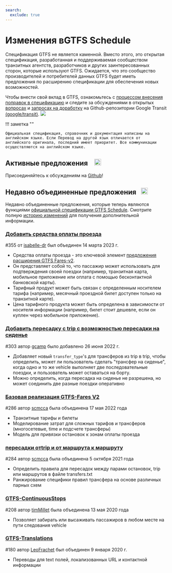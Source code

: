 ```yaml
---
search:
  exclude: true
---
```


# Изменения вGTFS Schedule

<!-- <div class=landing-page>
    <a class=button href=../process>Specification Amendment Process</a><a class=button href=../guiding-principles>Guiding Principles</a><a class=button href=../revision-history>Revision History</a>
</div> -->

Спецификация GTFS не является каменной. Вместо этого, это открытая спецификация, разработанная и поддерживаемая сообществом транзитных агентств, разработчиков и других заинтересованных сторон, которые используют GTFS. Ожидается, что это сообщество производителей и потребителей данных GTFS будет иметь предложения по расширению спецификации для обеспечения новых возможностей.

Чтобы внести свой вклад в GTFS, ознакомьтесь с [процессом внесения поправок в спецификацию](../process) и следите за обсуждениями в открытых [вопросах](https://github.com/google/transit/issues) и [запросах на доработку](https://github.com/google/transit/pulls) на Github-репозитории Google Transit [(google/transit)](https://github.com/google/transit). ![](../../assets/mark-github.svg)

!!! заметка ""

    Официальная спецификация, справочник и документация написаны на английском языке. Если Перевод на другой язык отличается от английского оригинала, последний имеет приоритет. Все коммуникации осуществляются на английском языке.


## Активные предложения &ensp; <img src="../../assets/pr-active.svg" style="height:1em;"/>

<!--
Active proposals for new features in <glossary variable="GTFS Schedule"><glossary variable="GTFS">GTFS</glossary> Schedule</glossary>.  -->

Присоединяйтесь к обсуждениям на [Github](https://github.com/google/transit/pulls)!

<!-- <div class="row">
    <div class="active-container">
        <h3 class="title"><a class="no-icon" href="https://github.com/google/transit/pull/303" target="_blank">Add <glossary variable="trip">trip</glossary>-to-<glossary variable="trip">trip</glossary> transfers with in-seat option</a></h3>
        <p class="maintainer">#303 opened on Jan 26, 2022 by <a class="no-icon" href="https://github.com/gcamp" target="_blank">gcamp</a></p>
    </div>
</div>
<div class="row"></div> -->

<!-- <div class="row no-active">
    <div class="no-active-container">
        <h3 class="title">There are currently no active proposals for <glossary variable="GTFS Schedule"><glossary variable="GTFS">GTFS</glossary> Schedule</glossary>.</h3>
        <p class="prompt">Have a proposal? &ensp;➜&ensp; Open a <a href="https://github.com/google/transit/pulls" target="_blank">pull request</a>.</p>
    </div>
</div>
<div class="row"></div> -->

## Недавно объединенные предложения &ensp;<img src="../../assets/pr-merged.svg" style="height:1em;"/>

Недавно объединенные предложения, которые теперь являются функциями [официальной спецификации GTFS Schedule](../reference). Смотрите полную [историю изменений](../process#revision-history) для получения дополнительной информации.

<div class="row">
    <div class="leftcontainer">
        <h3 class="title"><a href="https://github.com/google/transit/pull/355" class="no-icon" target="_blank">Добавить средства оплаты проезда</a></h3>
        <p class="maintainer">#355 от <a href="https://github.com/isabelle-dr" class="no-icon" target="_blank">isabelle-dr</a> был объединен 14 марта 2023 г.</p>
    </div>
    <div class="featurelist">
        <ul>
            <li>Средства оплаты проезда - это ключевой элемент <a href="../../extensions/fares-v2">предложения расширения GTFS Fares-v2</a>.</li>
            <li>Он представляет собой то, что пассажир может использовать для подтверждения своей поездки (например, транзитная карта, мобильное приложение или оплата с помощью бесконтактной банковской карты).</li>
            <li>Тарифный продукт может быть связан с определенным носителем тарифа (например, месячный проездной билет доступен только на транзитной карте).</li>
            <li>Цена тарифного продукта может быть определена в зависимости от носителя информации (например, билет стоит дешевле, если он куплен через мобильное приложение).</li>
        </ul>
    </div>
</div>


<div class="row">
    <div class="leftcontainer">
        <h3 class="title"><a href="https://github.com/google/transit/pull/303" class="no-icon" target="_blank">Добавить пересадку с trip с возможностью пересадки на сиденье</a></h3>
        <p class="maintainer">#303 автор <a href="https://github.com/gcamp" class="no-icon" target="_blank">gcamp</a> было добавлено 26 июня 2022 г.
</p>
    </div>
    <div class="featurelist">
        <ul>
            <li>Добавляет новый <code>transfer_type</code>'s для трансферов из trip в trip, чтобы определить, может ли пользователь сделать "трансфер на сиденье", когда одно и то же vehicle выполняет две последовательные поездки, и пользователь может оставаться на борту.</li>
            <li>Можно определить, когда пересадка на сиденье не разрешена, но может соединить две разные поездки оперативно
            </li>
        </ul>
    </div>
</div>

<div class="row">
    <div class="leftcontainer">
        <h3 class="title"><a href="https://github.com/google/transit/pull/286" class="no-icon" target="_blank">Базовая реализация GTFS-Fares V2</a></h3>
        <p class="maintainer">#286 автор <a href="https://github.com/scmcca" class="no-icon" target="_blank">scmcca</a> была объединена 17 мая 2022 года
</p>
    </div>
    <div class="featurelist">
        <ul>
            <li>Транзитные тарифы и билеты</li>
            <li>Моделирование затрат для сложных тарифов и трансферов (многосетевые, time и подсчете трансферы)</li>
            <li>Модель для привязки остановок к зонам оплаты проезда</li>
        </ul>
    </div>
</div>

<div class="row">
    <div class="leftcontainer">
        <h3 class="title"><a href="https://github.com/google/transit/pull/284" class="no-icon" target="_blank">пересадки отtrip и от маршрута к маршруту</a></h3>
        <p class="maintainer">#284 автор <a href="https://github.com/scmcca" class="no-icon" target="_blank">scmcca</a> была объединена 5 октября 2021 года</p>
    </div>
    <div class="featurelist">
        <ul>
            <li>Определить правила для пересадок между парами остановок, trip или маршрутов в файле transfers.txt</li>
             <li>Ранжирование специфики правил трансфера на основе различных парных схем</li>
        </ul>
    </div>
</div>

<div class="row">
    <div class="leftcontainer">
        <h3 class="title"><a href="https://github.com/google/transit/pull/208" class="no-icon" target="_blank">GTFS-ContinuousStops</a></h3>
        <p class="maintainer">#208 автор <a href="https://github.com/timMillet" class="no-icon" target="_blank">timMillet</a> была объединена 13 мая 2020 года</p>
    </div>
    <div class="featurelist">
        <ul>
            <li>Позволяет забирать или высаживать пассажиров в любом месте на пути следования vehicle</li>
        </ul>
    </div>
</div>

<div class="row">
    <div class="leftcontainer">
        <h3 class="title"><a href="https://github.com/google/transit/pull/180" class="no-icon" target="_blank">GTFS-Translations</a></h3>
        <p class="maintainer">#180 автор <a href="https://github.com/LeoFrachet" class="no-icon" target="_blank">LeoFrachet</a> был объединен 9 января 2020 г.</p>
    </div>
    <div class="featurelist">
        <ul>
            <li>Переводы для text полей, локализованных URL и контактной информации</li>
        </ul>
    </div>
</div>

<div class="row"/>

